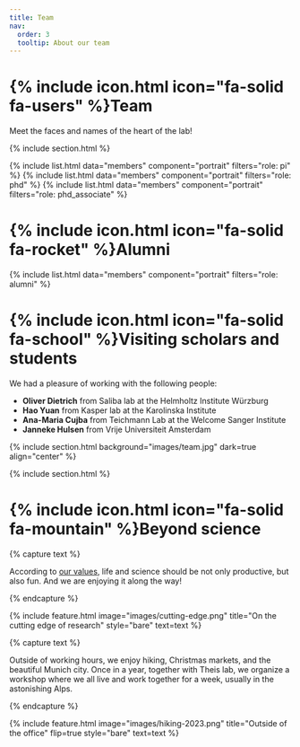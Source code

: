 ```yaml
---
title: Team
nav:
  order: 3
  tooltip: About our team
---
```


# {% include icon.html icon="fa-solid fa-users" %}Team

Meet the faces and names of the heart of the lab!

{% include section.html %}

{% include list.html data="members" component="portrait" filters="role: pi" %}
{% include list.html data="members" component="portrait" filters="role: phd" %}
{% include list.html data="members" component="portrait" filters="role: phd_associate" %}

# {% include icon.html icon="fa-solid fa-rocket" %}Alumni
{% include list.html data="members" component="portrait" filters="role: alumni" %}

# {% include icon.html icon="fa-solid fa-school" %}Visiting scholars and students

We had a pleasure of working with the following people:
- **Oliver Dietrich** from Saliba lab at the Helmholtz Institute Würzburg
- **Hao Yuan** from Kasper lab at the Karolinska Institute
- **Ana-Maria Cujba** from Teichmann Lab at the Welcome Sanger Institute
- **Janneke Hulsen** from Vrije Universiteit Amsterdam

{% include section.html background="images/team.jpg" dark=true align="center" %}

{% include section.html %}

# {% include icon.html icon="fa-solid fa-mountain" %}Beyond science

{% capture text %}

According to [our values](https://lueckenlab.github.io/org-website/culture#our-values), life and science should be not only productive, but also fun. And we are enjoying it along the way!

{% endcapture %}

{%
  include feature.html
  image="images/cutting-edge.png"
  title="On the cutting edge of research"
  style="bare"
  text=text
%}

{% capture text %}

Outside of working hours, we enjoy hiking, Christmas markets, and the beautiful Munich city. Once in a year, together with Theis lab, we organize a workshop where we all live and work together for a week, usually in the astonishing Alps. 

{% endcapture %}

{%
  include feature.html
  image="images/hiking-2023.png"
  title="Outside of the office"
  flip=true
  style="bare"
  text=text
%}
